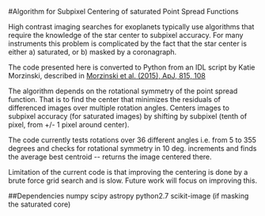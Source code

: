 #Algorithm for Subpixel Centering of saturated Point Spread Functions

High contrast imaging searches for exoplanets typically use algorithms that require the knowledge of the star center to subpixel accuracy. For many instruments this problem is complicated by the fact that the star center is either a) saturated, or b) masked by a coronagraph.

The code presented here is converted to Python from an IDL script by Katie Morzinski, described in [Morzinski et al. (2015), ApJ, 815, 108](http://adsabs.harvard.edu/abs/2015ApJ...815..108M)

The algorithm depends on the rotational symmetry of the point spread function. That is to find the center that minimizes the residuals of differenced images over multiple rotation angles. Centers images to subpixel accuracy (for saturated images) by shifting by subpixel (tenth of pixel, from +/- 1 pixel around center). 

The code currently tests rotations over 36 different angles i.e. from 5 to 355 degrees and checks for rotational symmetry in 10 deg. increments and finds the average best centroid -- returns the image centered there.

Limitation of the current code is that improving the centering is done by a brute force grid search and is slow. Future work will focus on improving this.

##Dependencies
numpy
scipy
astropy
python2.7 
scikit-image (if masking the saturated core)
